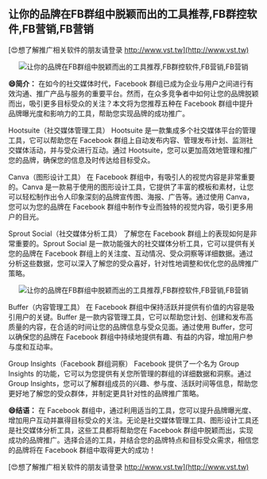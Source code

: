 ## **让你的品牌在FB群组中脱颖而出的工具推荐,FB群控软件,FB营销,FB营销**

[😍想了解推广相关软件的朋友请登录 http://www.vst.tw](http://www.vst.tw)

 <center><img src="https://vst.tw/MP4/tuiguang/png/4.png" alt="让你的品牌在FB群组中脱颖而出的工具推荐,FB群控软件,FB营销,FB营销"></center>

**😄简介：**
在如今的社交媒体时代，Facebook 群组已成为企业与用户之间进行有效沟通、推广产品与服务的重要平台。然而，在众多竞争者中如何让您的品牌脱颖而出，吸引更多目标受众的关注？本文将为您推荐五种在 Facebook 群组中提升品牌曝光度和影响力的工具，帮助您实现品牌的成功推广。

Hootsuite（社交媒体管理工具）
Hootsuite 是一款集成多个社交媒体平台的管理工具，它可以帮助您在 Facebook 群组上自动发布内容、管理发布计划、监测社交媒体活动，并与受众进行互动。通过 Hootsuite，您可以更加高效地管理和推广您的品牌，确保您的信息及时传达给目标受众。

Canva（图形设计工具）
在 Facebook 群组中，有吸引人的视觉内容是非常重要的。Canva 是一款易于使用的图形设计工具，它提供了丰富的模板和素材，让您可以轻松制作出令人印象深刻的品牌宣传图、海报、广告等。通过使用 Canva，您可以为您的品牌在 Facebook 群组中制作专业而独特的视觉内容，吸引更多用户的目光。

Sprout Social（社交媒体分析工具）
了解您在 Facebook 群组上的表现如何是非常重要的。Sprout Social 是一款功能强大的社交媒体分析工具，它可以提供有关您的品牌在 Facebook 群组上的关注度、互动情况、受众洞察等详细数据。通过分析这些数据，您可以深入了解您的受众喜好，针对性地调整和优化您的品牌推广策略。

 <center><img src="https://vst.tw/MP4/tuiguang/png/5.png" alt="让你的品牌在FB群组中脱颖而出的工具推荐,FB群控软件,FB营销,FB营销"></center>

Buffer（内容管理工具）
在 Facebook 群组中保持活跃并提供有价值的内容是吸引用户的关键。Buffer 是一款内容管理工具，它可以帮助您计划、创建和发布高质量的内容，在合适的时间让您的品牌信息与受众见面。通过使用 Buffer，您可以确保您的品牌在 Facebook 群组中持续地提供有趣、有益的内容，增加用户参与度和互动率。

Group Insights（Facebook 群组洞察）
Facebook 提供了一个名为 Group Insights 的功能，它可以为您提供有关您所管理的群组的详细数据和洞察。通过 Group Insights，您可以了解群组成员的兴趣、参与度、活跃时间等信息，帮助您更好地了解您的受众群体，并制定更具针对性的品牌推广策略。

**😄结语：**
在 Facebook 群组中，通过利用适当的工具，您可以提升品牌曝光度、增加用户互动并赢得目标受众的关注。无论是社交媒体管理工具、图形设计工具还是社交媒体分析工具，这些工具都将帮助您在 Facebook 群组中脱颖而出，实现成功的品牌推广。选择合适的工具，并结合您的品牌特点和目标受众需求，相信您的品牌将在 Facebook 群组中取得更大的成功！

[😍想了解推广相关软件的朋友请登录 http://www.vst.tw](http://www.vst.tw)



